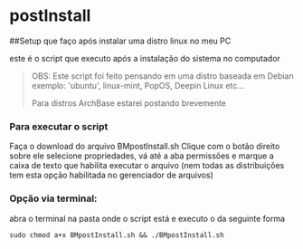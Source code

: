 # postInstall

##Setup que faço após instalar uma distro linux no meu PC

este é o script que executo após a instalação do sistema no computador
>OBS: Este script foi feito pensando em uma distro baseada em Debian exemplo: 'ubuntu', linux-mint, PopOS, Deepin Linux etc...
>
>Para distros ArchBase estarei postando brevemente


### Para executar o script

Faça o download do arquivo BMpostInstall.sh
Clique com o botão direito sobre ele selecione propriedades, vá até a aba permissões e marque a caixa de texto que habilita executar o arquivo (nem todas as distribuições tem esta opção habilitada no gerenciador de arquivos)

### Opção via terminal:
abra o terminal na pasta onde o script está e executo o da seguinte forma 
```shell
sudo chmod a+x BMpostInstall.sh && ./BMpostInstall.sh
```

